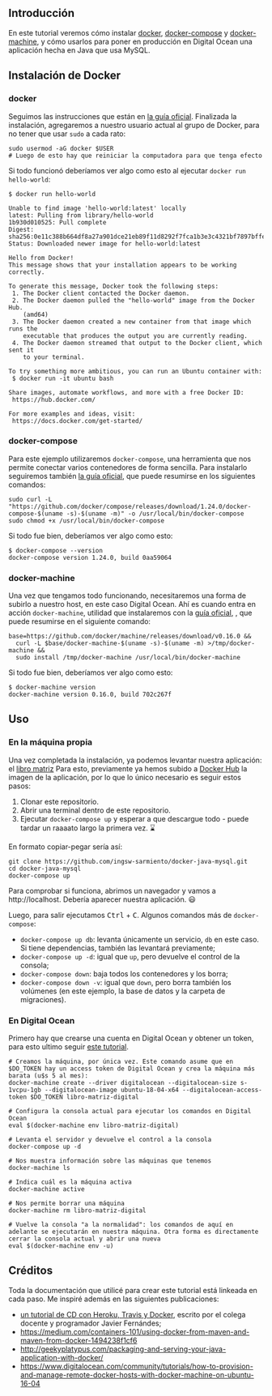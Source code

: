 ## Introducción

En este tutorial veremos cómo instalar [docker](https://www.docker.com/), [docker-compose](https://docs.docker.com/compose/) y [docker-machine](https://docs.docker.com/machine/), y cómo usarlos para poner en producción en Digital Ocean una aplicación hecha en Java que usa MySQL.

## Instalación de Docker

### docker
Seguimos las instrucciones que están en [la guía oficial](https://docs.docker.com/install/linux/docker-ce/ubuntu/). Finalizada la instalación, agregaremos a nuestro usuario actual al grupo de Docker, para no tener que usar `sudo` a cada rato:

```
sudo usermod -aG docker $USER
# Luego de esto hay que reiniciar la computadora para que tenga efecto
```

Si todo funcionó deberíamos ver algo como esto al ejecutar `docker run hello-world`:

```
$ docker run hello-world                                                                                                           

Unable to find image 'hello-world:latest' locally
latest: Pulling from library/hello-world
1b930d010525: Pull complete
Digest: sha256:0e11c388b664df8a27a901dce21eb89f11d8292f7fca1b3e3c4321bf7897bffe
Status: Downloaded newer image for hello-world:latest

Hello from Docker!
This message shows that your installation appears to be working correctly.

To generate this message, Docker took the following steps:
 1. The Docker client contacted the Docker daemon.
 2. The Docker daemon pulled the "hello-world" image from the Docker Hub.
    (amd64)
 3. The Docker daemon created a new container from that image which runs the
    executable that produces the output you are currently reading.
 4. The Docker daemon streamed that output to the Docker client, which sent it
    to your terminal.

To try something more ambitious, you can run an Ubuntu container with:
 $ docker run -it ubuntu bash

Share images, automate workflows, and more with a free Docker ID:
 https://hub.docker.com/

For more examples and ideas, visit:
 https://docs.docker.com/get-started/
```

### docker-compose

Para este ejemplo utilizaremos `docker-compose`, una herramienta que nos permite conectar varios contenedores de forma sencilla. Para instalarlo seguiremos también [la guía oficial](https://docs.docker.com/compose/install/), que puede resumirse en los siguientes comandos:

```
sudo curl -L "https://github.com/docker/compose/releases/download/1.24.0/docker-compose-$(uname -s)-$(uname -m)" -o /usr/local/bin/docker-compose
sudo chmod +x /usr/local/bin/docker-compose
```

Si todo fue bien, deberíamos ver algo como esto:

```
$ docker-compose --version
docker-compose version 1.24.0, build 0aa59064
```

### docker-machine

Una vez que tengamos todo funcionando, necesitaremos una forma de subirlo a nuestro host, en este caso Digital Ocean. Ahí es cuando entra en acción `docker-machine`, utilidad que instalaremos con la [guía oficial](https://docs.docker.com/machine/install-machine/), , que puede resumirse en el siguiente comando:

```
base=https://github.com/docker/machine/releases/download/v0.16.0 &&
  curl -L $base/docker-machine-$(uname -s)-$(uname -m) >/tmp/docker-machine &&
  sudo install /tmp/docker-machine /usr/local/bin/docker-machine
```

Si todo fue bien, deberíamos ver algo como esto:

```
$ docker-machine version
docker-machine version 0.16.0, build 702c267f
```

## Uso

### En la máquina propia

Una vez completada la instalación, ya podemos levantar nuestra aplicación: el [libro matriz](https://github.com/ingsw-sarmiento/libro-matriz-digital) Para esto, previamente ya hemos subido a [Docker Hub](https://hub.docker.com/) la imagen de la aplicación, por lo que lo único necesario es seguir estos pasos:

1. Clonar este repositorio.
1. Abrir una terminal dentro de este repositorio.
1. Ejecutar `docker-compose up` y esperar a que descargue todo - puede tardar un raaaato largo la primera vez. :hourglass:

En formato copiar-pegar sería así:

```
git clone https://github.com/ingsw-sarmiento/docker-java-mysql.git
cd docker-java-mysql
docker-compose up
```

Para comprobar si funciona, abrimos un navegador y vamos a http://localhost. Debería aparecer nuestra aplicación. :smiley:

Luego, para salir ejecutamos <kbd>Ctrl</kbd> + <kbd>C</kbd>. Algunos comandos más de `docker-compose`:

* `docker-compose up db`: levanta únicamente un servicio, `db` en este caso. Si tiene dependencias, también las levantará previamente;
* `docker-compose up -d`: igual que `up`, pero devuelve el control de la consola;
* `docker-compose down`: baja todos los contenedores y los borra;
* `docker-compose down -v`: igual que `down`, pero borra también los volúmenes (en este ejemplo, la base de datos y la carpeta de migraciones).

### En Digital Ocean

Primero hay que crearse una cuenta en Digital Ocean y obtener un token, para esto ultimo seguir [este tutorial](https://docs.docker.com/machine/examples/ocean/).

```
# Creamos la máquina, por única vez. Este comando asume que en $DO_TOKEN hay un access token de Digital Ocean y crea la máquina más barata (u$s 5 al mes):
docker-machine create --driver digitalocean --digitalocean-size s-1vcpu-1gb --digitalocean-image ubuntu-18-04-x64 --digitalocean-access-token $DO_TOKEN libro-matriz-digital

# Configura la consola actual para ejecutar los comandos en Digital Ocean
eval $(docker-machine env libro-matriz-digital)

# Levanta el servidor y devuelve el control a la consola
docker-compose up -d

# Nos muestra información sobre las máquinas que tenemos
docker-machine ls

# Indica cuál es la máquina activa
docker-machine active

# Nos permite borrar una máquina
docker-machine rm libro-matriz-digital

# Vuelve la consola "a la normalidad": los comandos de aquí en adelante se ejecutarán en nuestra máquina. Otra forma es directamente cerrar la consola actual y abrir una nueva
eval $(docker-machine env -u)
```

## Créditos

Toda la documentación que utilicé para crear este tutorial está linkeada en cada paso. Me inspiré además en las siguientes publicaciones:
* [un tutorial de CD con Heroku, Travis y Docker](https://medium.com/@javierfernandes/continuous-deployment-con-docker-travis-heroku-c24042fb830b), escrito por el colega docente y programador Javier Fernándes;
* https://medium.com/containers-101/using-docker-from-maven-and-maven-from-docker-1494238f1cf6
* http://geekyplatypus.com/packaging-and-serving-your-java-application-with-docker/
* https://www.digitalocean.com/community/tutorials/how-to-provision-and-manage-remote-docker-hosts-with-docker-machine-on-ubuntu-16-04
